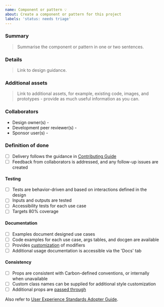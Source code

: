 ```yaml
---
name: Component or pattern 💡
about: Create a component or pattern for this project
labels: 'status: needs triage'
---
```


### Summary

> Summarise the component or pattern in one or two sentences.

### Details

> Link to design guidance.

### Additional assets

> Link to additional assets, for example, existing code, images, and
> prototypes - provide as much useful information as you can.

### Collaborators

<!--
  Add a name in each of the options below, for example:
  - Design owner - John Smith
-->

- Design owner(s) -
- Development peer reviewer(s) -
- Sponsor user(s) -

### Definition of done

- [ ] Delivery follows the guidance in
      [Contributing Guide](https://github.com/carbon-design-system/ibm-cloud-cognitive/blob/master/.github/CONTRIBUTING.md#5-make-a-pull-request)
- [ ] Feedback from collaborators is addressed, and any follow-up issues are
      created

#### Testing

- [ ] Tests are behavior-driven and based on interactions defined in the design
- [ ] Inputs and outputs are tested
- [ ] Accessibility tests for each use case
- [ ] Targets 80% coverage

#### Documentation

- [ ] Examples document designed use cases
- [ ] Code examples for each use case, args tables, and docgen are available
- [ ] Provides
      [customization](https://www.npmjs.com/package/@storybook/addon-controls)
      of modifiers
- [ ] Additional usage documentation is accessible via the 'Docs' tab

#### Consistency

- [ ] Props are consistent with Carbon-defined conventions, or internally when
      unavailable
- [ ] Custom class names can be supplied for additional style customization
- [ ] Additional props are
      [passed through](https://developer.mozilla.org/en-US/docs/Web/JavaScript/Reference/Operators/Spread_syntax)

Also refer to
[User Experience Standards Adopter Guide](https://github.ibm.com/IBMPrivateCloud/BedrockServices/blob/master/AdopterGuides/CommonUXStandardsAdoptionGuide.md#user-experience--user-interface-uxui-standards).
